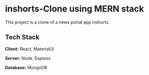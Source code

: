 # inshorts-Clone using MERN stack
This project is a clone of a news portal app inshorts.

## Tech Stack

**Client:** React, MaterialUI

**Server:** Node, Express

**Database:** MongoDB
